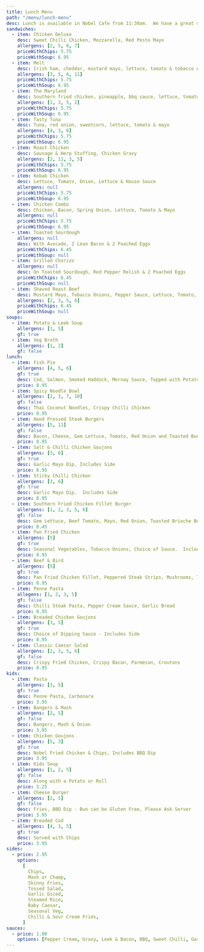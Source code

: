 ```yaml
---
title: Lunch Menu
path: "/menu/lunch-menu"
desc: Lunch is available in Nobel Cafe from 11:30am.  We have a great selection of sandwiches, hot plates, & some nice treats for all ages.
sandwiches:
  - item: Chicken Deluxe
    desc: Sweet Chilli Chicken, Mozzarella, Red Pesto Mayo
    allergens: [2, 5, 6, 7]
    priceWithChips: 5.75
    priceWithSoup: 6.95
  - item: Melt
    desc: Irish ham, cheddar, mustard mayo, lettuce, tomato & tobacco onions
    allergens: [3, 5, 6, 11]
    priceWithChips: 5.75
    priceWithSoup: 6.95
  - item: The Maryland
    desc: Southern fried chicken, pineapple, bbq sauce, lettuce, tomato and cheese melt
    allergens: [1, 3, 5, 2]
    priceWithChips: 5.75
    priceWithSoup: 6.95
  - item: Tasty Tuna
    desc: Tuna, red onion, sweetcorn, lettuce, tomato & mayo
    allergens: [4, 3, 6]
    priceWithChips: 5.75
    priceWithSoup: 6.95
  - item: Roast Chicken
    desc: Sausage & Herp Stuffing, Chicken Gravy
    allergens: [2, 11, 3, 5]
    priceWithChips: 5.75
    priceWithSoup: 6.95
  - item: Kebab Chicken
    desc: Lettuce, Tomato, Onion, Lettuce & House Sauce
    allergens: null
    priceWithChips: 5.75
    priceWithSoup: 6.95
  - item: Chicken Combo
    desc: Chicken, Bacon, Spring Onion, Lettuce, Tomato & Mayo
    allergens: null
    priceWithChips: 5.75
    priceWithSoup: 6.95
  - item: Toasted Sourdough
    allergens: null
    desc: With Avocado, 2 Lean Bacon & 2 Poached Eggs
    priceWithChips: 6.45
    priceWithSoup: null
  - item: Grilled Chorizo
    allergens: null
    desc: On Toasted Sourdough, Red Pepper Relish & 2 Poached Eggs
    priceWithChips: 6.45
    priceWithSoup: null
  - item: Shaved Roast Beef
    desc: Mustard Mayo, Tobacco Onions, Pepper Sauce, Lettuce, Tomato, on a Sea Salt Flat Bread
    allergens: [2, 3, 5, 6]
    priceWithChips: 6.45
    priceWithSoup: null
soups:
  - item: Potato & Leek Soup
    allergens: [1, 5]
    gf: true
  - item: Veg Broth
    allergens: [1, 2]
    gf: false
lunch:
  - item: Fish Pie
    allergens: [4, 5, 6]
    gf: true
    desc: Cod, Salmon, Smoked Haddock, Mornay Sauce, Topped with Potato
    price: 8.95
  - item: Spicy Noodle Bowl
    allergens: [2, 3, 7, 10]
    gf: false
    desc: Thai Coconut Noodles, Crispy Chilli Chicken
    price: 8.95
  - item: Hand Pressed Steak Burgers
    allergens: [5, 11]
    gf: false
    desc: Bacon, Cheese, Gem Lettuce, Tomato, Red Onion and Toasted Bun
    price: 8.95
  - item: Salt & Chilli Chicken Goujons
    allergens: [3, 6]
    gf: true
    desc: Garlic Mayo Dip, Includes Side
    price: 8.95
  - item: Sticky Chilli Chicken
    allergens: [3, 6]
    gf: true
    desc: Garlic Mayo Dip.  Includes Side
    price: 8.95
  - item: Southern Fried Chicken Fillet Burger
    allergens: [1, 2, 3, 5, 6]
    gf: false
    desc: Gem Lettuce, Beef Tomato, Mayo, Red Onion, Toasted Brioche Bun - Includes Side
    price: 8.45
  - item: Pan Fried Chicken
    allergens: [5]
    gf: true
    desc: Seasonal Vegetables, Tobacco Onions, Choice of Sauce.  Includes Side
    price: 8.95
  - item: Beef & Bird
    allergens: [5]
    gf: true
    desc: Pan Fried Chicken Fillet, Peppered Steak Strips, Mushrooms, Tobacco Onions - Includes Side
    price: 8.95
  - item: Penne Pasta
    allegens: [1, 2, 3, 5]
    gf: false
    desc: Chilli Steak Pasta, Pepper Cream Sauce, Garlic Bread
    price: 8.95
  - item: Breaded Chicken Goujons
    allergens: [3, 5]
    gf: true
    desc: Choice of Dipping Sauce - Includes Side
    price: 8.95
  - item: Classic Caesar Salad
    allergens: [2, 3, 5, 6]
    gf: false
    desc: Crispy Fried Chicken, Crispy Bacon, Parmesan, Croutons
    price: 8.95
kids:
  - item: Pasta
    allergens: [3, 5]
    gf: true
    desc: Penne Pasta, Carbonara
    price: 3.95
  - item: Bangers & Mash
    allergens: [2, 5]
    gf: false
    desc: Bangers, Mash & Onion
    price: 3.95
  - item: Chicken Goujons
    allergens: [5, 3]
    gf: true
    desc: Nobel Fried Chicken & Chips, Includes BBQ Dip
    price: 3.95
  - item: Kids Soup
    allergens: [1, 2, 5]
    gf: false
    desc: Along with a Potato or Roll
    price: 3.25
  - item: Cheese Burger
    allergens: [2, 5]
    gf: false
    desc: Fries, BBQ Dip - Bun can be Gluten Free, Please Ask Server
    price: 3.95
  - item: Breaded Cod
    allergens: [4, 3, 5]
    gf: true
    desc: Served with Chips
    price: 3.95
sides:
  - price: 2.95
    options:
      [
        Chips,
        Mash or Champ,
        Skinny Fries,
        Tossed Salad,
        Garlic Diced,
        Steamed Rice,
        Baby Caesar,
        Seasonal Veg,
        Chilli & Sour Cream Fries,
      ]
sauces:
  - price: 1.00
    options: [Pepper Cream, Gravy, Leek & Bacon, BBQ, Sweet Chilli, Garlic Mayo]
---
```

